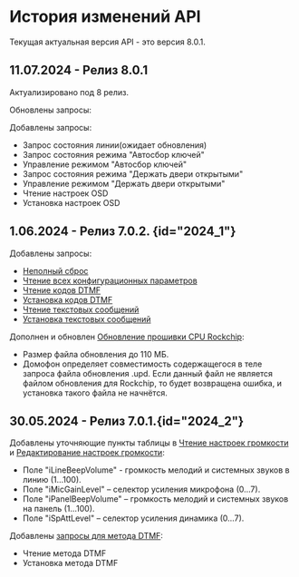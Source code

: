 # История изменений API

<note>
Текущая актуальная версия API - это версия 8.0.1.
</note>

## 11.07.2024 - Релиз 8.0.1

Актуализировано под 8 релиз.

Обновлены запросы:

Добавлены запросы:
- Запрос состояния линии(ожидает обновления)
- Запрос состояния режима "Автосбор ключей"
- Управление режимом "Автосбор ключей"
- Запрос состояния режима "Держать двери открытыми"
- Управление режимом "Держать двери открытыми"
- Чтение настроек OSD
- Установка настроек OSD
  
## 1.06.2024 - Релиз 7.0.2. {id="2024_1"}

Добавлены запросы: 
- [Неполный сброс](Неполный-сброс.md)
- [Чтение всех конфигурационных параметров](Чтение-всех-конфигурационных-параметров.md)
- [Чтение кодов DTMF](Коды-DTMF.md)
- [Установка кодов DTMF](Коды-DTMF.md)
- [Чтение текстовых сообщений](Текстовые-сообщения.md)
- [Установка текстовых сообщений](Текстовые-сообщения.md)

Дополнен и обновлен [Обновление прошивки CPU Rockchip](Обноваление-прошивки-CPU-RockChip.md):
- Размер файла обновления до 110 МБ.
- Домофон определяет совместимость содержащегося в теле запроса файла обновления .upd. Если данный файл не является файлом обновления для Rockchip, то будет возвращена ошибка, и установка такого файла не начнётся.

## 30.05.2024 - Релиз 7.0.1.{id="2024_2"}

Добавлены уточняющие пункты таблицы в [Чтение настроек громкости](Настройки-громкости.md) и [Редактирование настроек громкости](Настройки-громкости.md):
- Поле "iLineBeepVolume" - громкость мелодий и системных звуков в линию (1…100). 
- Поле "iMicGainLevel" – селектор усиления микрофона (0…7). 
- Поле "iPanelBeepVolume" – громкость мелодий и системных звуков на панель (1...100). 
- Поле "iSpAttLevel" – селектор усиления динамика (0…7).

Добавлены [запросы для метода DTMF](DTMF.md):
- Чтение метода DTMF
- Установка метода DTMF 
